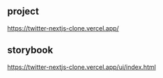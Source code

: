 ## project

https://twitter-nextjs-clone.vercel.app/

## storybook

https://twitter-nextjs-clone.vercel.app/ui/index.html
